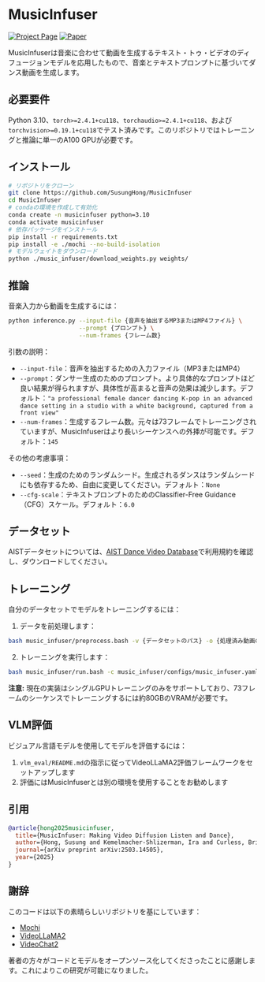 # MusicInfuser
[![Project Page](https://img.shields.io/badge/Project-Page-blue)](https://susunghong.github.io/MusicInfuser/)
[![Paper](https://img.shields.io/badge/Paper-arXiv-red)](https://arxiv.org/abs/2503.14505)

MusicInfuserは音楽に合わせて動画を生成するテキスト・トゥ・ビデオのディフュージョンモデルを応用したもので、音楽とテキストプロンプトに基づいてダンス動画を生成します。

## 必要要件
Python 3.10、`torch>=2.4.1+cu118`、`torchaudio>=2.4.1+cu118`、および`torchvision>=0.19.1+cu118`でテスト済みです。このリポジトリではトレーニングと推論に単一のA100 GPUが必要です。

## インストール
```bash
# リポジトリをクローン
git clone https://github.com/SusungHong/MusicInfuser
cd MusicInfuser
# condaの環境を作成して有効化
conda create -n musicinfuser python=3.10
conda activate musicinfuser
# 依存パッケージをインストール
pip install -r requirements.txt
pip install -e ./mochi --no-build-isolation
# モデルウェイトをダウンロード
python ./music_infuser/download_weights.py weights/
```

## 推論
音楽入力から動画を生成するには：
```bash
python inference.py --input-file {音声を抽出するMP3またはMP4ファイル} \
                    --prompt {プロンプト} \
                    --num-frames {フレーム数}
```

引数の説明：
- `--input-file`：音声を抽出するための入力ファイル（MP3またはMP4）
- `--prompt`：ダンサー生成のためのプロンプト。より具体的なプロンプトほど良い結果が得られますが、具体性が高まると音声の効果は減少します。デフォルト：`"a professional female dancer dancing K-pop in an advanced dance setting in a studio with a white background, captured from a front view"`
- `--num-frames`：生成するフレーム数。元々は73フレームでトレーニングされていますが、MusicInfuserはより長いシーケンスへの外挿が可能です。デフォルト：`145`

その他の考慮事項：
- `--seed`：生成のためのランダムシード。生成されるダンスはランダムシードにも依存するため、自由に変更してください。デフォルト：`None`
- `--cfg-scale`：テキストプロンプトのためのClassifier-Free Guidance（CFG）スケール。デフォルト：`6.0`

## データセット
AISTデータセットについては、[AIST Dance Video Database](https://aistdancedb.ongaaccel.jp/)で利用規約を確認し、ダウンロードしてください。

## トレーニング
自分のデータセットでモデルをトレーニングするには：
1. データを前処理します：
```bash
bash music_infuser/preprocess.bash -v {データセットのパス} -o {処理済み動画の出力ディレクトリ} -w {事前学習済みmochiへのパス} --num_frames {フレーム数}
```
2. トレーニングを実行します：
```bash
bash music_infuser/run.bash -c music_infuser/configs/music_infuser.yaml -n 1
```
**注意:** 現在の実装はシングルGPUトレーニングのみをサポートしており、73フレームのシーケンスでトレーニングするには約80GBのVRAMが必要です。

## VLM評価
ビジュアル言語モデルを使用してモデルを評価するには：
1. `vlm_eval/README.md`の指示に従ってVideoLLaMA2評価フレームワークをセットアップします
2. 評価にはMusicInfuserとは別の環境を使用することをお勧めします

## 引用
```bibtex
@article{hong2025musicinfuser,
  title={MusicInfuser: Making Video Diffusion Listen and Dance},
  author={Hong, Susung and Kemelmacher-Shlizerman, Ira and Curless, Brian and Seitz, Steven M},
  journal={arXiv preprint arXiv:2503.14505},
  year={2025}
}
```

## 謝辞
このコードは以下の素晴らしいリポジトリを基にしています：
- [Mochi](https://github.com/genmoai/mochi)
- [VideoLLaMA2](https://github.com/DAMO-NLP-SG/VideoLLaMA2)
- [VideoChat2](https://github.com/OpenGVLab/Ask-Anything)

著者の方々がコードとモデルをオープンソース化してくださったことに感謝します。これによりこの研究が可能になりました。